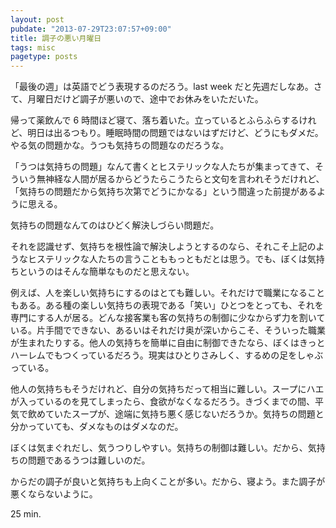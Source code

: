 ```yaml
---
layout: post
pubdate: "2013-07-29T23:07:57+09:00"
title: 調子の悪い月曜日
tags: misc
pagetype: posts
---
```

「最後の週」は英語でどう表現するのだろう。last week だと先週だしなあ。さて、月曜日だけど調子が悪いので、途中でお休みをいただいた。

帰って薬飲んで 6 時間ほど寝て、落ち着いた。立っているとふらふらするけれど、明日は出るつもり。睡眠時間の問題ではないはずだけど、どうにもダメだ。やる気の問題かな。うつも気持ちの問題なのだろうな。

「うつは気持ちの問題」なんて書くとヒステリックな人たちが集まってきて、そういう無神経な人間が居るからどうたらこうたらと文句を言われそうだけれど、「気持ちの問題だから気持ち次第でどうにかなる」という間違った前提があるように思える。

気持ちの問題なんてのはひどく解決しづらい問題だ。

それを認識せず、気持ちを根性論で解決しようとするのなら、それこそ上記のようなヒステリックな人たちの言うことももっともだとは思う。でも、ぼくは気持ちというのはそんな簡単なものだと思えない。

例えば、人を楽しい気持ちにするのはとても難しい。それだけで職業になることもある。ある種の楽しい気持ちの表現である「笑い」ひとつをとっても、それを専門にする人が居る。どんな接客業も客の気持ちの制御に少なからず力を割いている。片手間でできない、あるいはそれだけ奥が深いからこそ、そういった職業が生まれたりする。他人の気持ちを簡単に自由に制御できたなら、ぼくはきっとハーレムでもつくっているだろう。現実はひとりさみしく、するめの足をしゃぶっている。

他人の気持ちもそうだけれど、自分の気持ちだって相当に難しい。スープにハエが入っているのを見てしまったら、食欲がなくなるだろう。きづくまでの間、平気で飲めていたスープが、途端に気持ち悪く感じないだろうか。気持ちの問題と分かっていても、ダメなものはダメなのだ。

ぼくは気まぐれだし、気うつりしやすい。気持ちの制御は難しい。だから、気持ちの問題であるうつは難しいのだ。

からだの調子が良いと気持ちも上向くことが多い。だから、寝よう。また調子が悪くならないように。

25 min.
